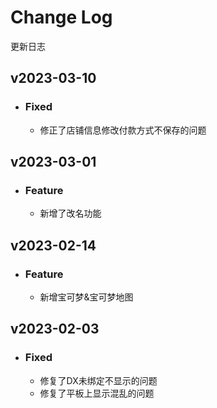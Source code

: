 
# Change Log

更新日志

## v2023-03-10

- ### Fixed

  - 修正了店铺信息修改付款方式不保存的问题

## v2023-03-01

- ### Feature

  - 新增了改名功能

## v2023-02-14

- ### Feature

  - 新增宝可梦&宝可梦地图

## v2023-02-03

- ### Fixed

  - 修复了DX未绑定不显示的问题
  - 修复了平板上显示混乱的问题
